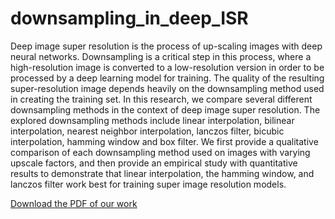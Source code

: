 # downsampling_in_deep_ISR
Deep image super resolution is the process of up-scaling
images with deep neural networks. Downsampling is a
critical step in this process, where a high-resolution image is
converted to a low-resolution version in order to be processed by
a deep learning model for training. The quality of the resulting
super-resolution image depends heavily on the downsampling method 
used in creating the training set. In this research, we compare several
different downsampling methods in the context of deep image
super resolution. The explored downsampling methods include
linear interpolation, bilinear interpolation, nearest neighbor interpolation, lanczos filter, bicubic interpolation, hamming window
and box filter. We first provide a qualitative comparison of
each downsampling method used on images with varying upscale
factors, and then provide an empirical study with quantitative
results to demonstrate that linear interpolation, the hamming
window, and lanczos filter work best for training super image
resolution models.


[Download the PDF of our work](https://github.com/DanielPlatnick/downsampling_in_deep_ISR/blob/main/Downsampling_in_deep_ISR_paper.pdf)
